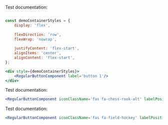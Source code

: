 Test documentation:

```jsx

const demoContainerStyles = {
    display: 'flex', 
    
    flexDirection: 'row',
    flexWrap: 'nowrap',
                            
    justifyContent: 'flex-start',
    alignItems: 'center',
    alignContent: 'flex-start',
};

<div style={demoContainerStyles}>
    <RegularButtonComponent label='button 1'/>
</div>

```

Test documentation:

```jsx
<RegularButtonComponent iconClassName='fas fa-chess-rook-alt' labelPosition='left' label='button 1'/>
```

Test documentation:

```jsx
<RegularButtonComponent iconClassName='fas fa-field-hockey' labelPosition='right' label='button 1'/>
```